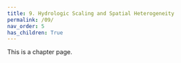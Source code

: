 ```yaml
---
title: 9. Hydrologic Scaling and Spatial Heterogeneity
permalink: /09/
nav_order: 5
has_children: True
---
```


This is a chapter page.